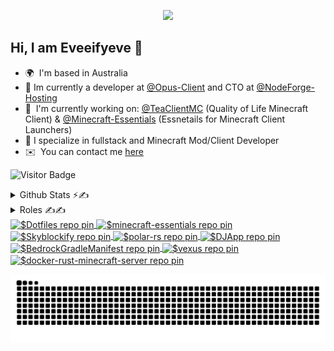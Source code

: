 
<p align="center">
    <a href="https://github.com/LelouchFR/skill-icons">
        <img src="https://go-skill-icons.vercel.app/api/icons?i=ts,js,html,css,sass,astro,svelte,swift,go,cpp,asm,react,kotlin,lua,rust,zig,vue,java,svg,nix,gleam,python,bash,dart,maven,gradle,bootstrap,godot,nextjs,supabase,replit,tailwind,tauri,electron,vercel,vite,webpack,prisma,gatsby,nginx,nodejs,cmake,githubactions,flutter,jquery,angular,solidjs,bun,discordjs,mongodb,sqlite,postgresql,surrealdb,vim,neovim,idea,vscode,docker,postman,github,gimp,pr,davinci,arcbrowser,zen,firefox,chrome&perline=13" />
    </a>
</p>
    

Hi, I am Eveeifyeve 👋
-------------------------
*   🌍  I'm based in Australia
*   🔭  Im currently a developer at [@Opus-Client](https://github.com/Opus-Client) and CTO at [@NodeForge-Hosting](https://github.com/NodeForge-Hosting)
*   🚀  I'm currently working on: [@TeaClientMC](https://github.com/TeaClientMC) (Quality of Life Minecraft Client) & [@Minecraft-Essentials](https://github.com/Minecraft-Essentials) (Essnetails for Minecraft Client Launchers)
*   🌟  I specialize in fullstack and Minecraft Mod/Client Developer
*   ✉️  You can contact me [here](https://eveeifyeve.pages.dev/contact)

![Visitor Badge](https://visitor-badge.laobi.icu/badge?page_id=eveeifyeve.eveeifyeve&left_color=royalblue&right_color=mediumpurple&left_text=People%20Visited:)


<details>
    <summary>Github Stats ⚡️✍️</summary>
    
<img src="https://github-readme-stats.vercel.app/api?username=eveeifyeve&bg_color=30,34e8ff,9e26ff&title_color=000&text_color=fff" height="150" alt="stats graph"/>
<img src="https://github-readme-stats.vercel.app/api/top-langs?username=eveeifyeve&locale=en&hide_title=false&layout=compact&card_width=320&langs_count=5&bg_color=30,34e8ff,9e26ff&hide_border=false&order=2&title_color=000&text_color=fff" height="150" alt="languages graph"  />
    
</details>

<details>
    <summary>Roles ✍️✍️</summary>
    
### Major Projects/Company’s
- TeaClient: CEO/Founder,
- OpusClient: Developer (2023-2024),

### Non-Major Projects/Company's
- DuvanMC: Manager of Development (2024),
- Nodeforge: Developer,

### Opensource Projects: 
- Evolutify: CEO,
- Cordevall: CEO,
- Minecraft-essentials: Owner


    
</details>




<a href="https://github.com/Eveeifyeve/Dotfiles">
    <img height="150em" width="412em" align="center" src="https://github-readme-stats.vercel.app/api/pin/?username=Eveeifyeve&repo=Dotfiles&langs_count=5&bg_color=30,34e8ff,9e26ff&hide_border=false&order=2&title_color=000&text_color=fff" alt="$Dotfiles repo pin" />
</a>
<a href="https://github.com/Minecraft-Essentials/minecraft-essentials">
    <img height="150em" width="412em" align="center" src="https://github-readme-stats.vercel.app/api/pin/?username=Minecraft-Essentials&repo=minecraft-essentials&langs_count=5&bg_color=30,34e8ff,9e26ff&hide_border=false&order=2&title_color=000&text_color=fff" alt="$minecraft-essentials repo pin" />
</a>
<a href="https://github.com/DigitalBrewStudios/Skyblockify">
    <img height="150em" width="412em" align="center" src="https://github-readme-stats.vercel.app/api/pin/?username=DigitalBrewStudios&repo=Skyblockify&langs_count=5&bg_color=30,34e8ff,9e26ff&hide_border=false&order=2&title_color=000&text_color=fff" alt="$Skyblockify repo pin" />
</a>
<a href="https://github.com/DigitalBrewStudios/polar-rs">
    <img height="150em" width="412em" align="center" src="https://github-readme-stats.vercel.app/api/pin/?username=DigitalBrewStudios&repo=polar-rs&langs_count=5&bg_color=30,34e8ff,9e26ff&hide_border=false&order=2&title_color=000&text_color=fff" alt="$polar-rs repo pin" />
</a>
<a href="https://github.com/Eveeifyeve/DJApp">
    <img height="150em" width="412em" align="center" src="https://github-readme-stats.vercel.app/api/pin/?username=Eveeifyeve&repo=DJApp&langs_count=5&bg_color=30,34e8ff,9e26ff&hide_border=false&order=2&title_color=000&text_color=fff" alt="$DJApp repo pin" />
</a>
<a href="https://github.com/Eveeifyeve/BedrockGradleManifest">
    <img height="150em" width="412em" align="center" src="https://github-readme-stats.vercel.app/api/pin/?username=Eveeifyeve&repo=BedrockGradleManifest&langs_count=5&bg_color=30,34e8ff,9e26ff&hide_border=false&order=2&title_color=000&text_color=fff" alt="$BedrockGradleManifest repo pin" />
</a>
<a href="https://github.com/Eveeifyeve/vexus">
    <img height="150em" width="412em" align="center" src="https://github-readme-stats.vercel.app/api/pin/?username=Eveeifyeve&repo=vexus&langs_count=5&bg_color=30,34e8ff,9e26ff&hide_border=false&order=2&title_color=000&text_color=fff" alt="$vexus repo pin" />
</a>
<a href="https://github.com/Eveeifyeve/docker-rust-minecraft-server">
    <img height="150em" width="412em" align="center" src="https://github-readme-stats.vercel.app/api/pin/?username=Eveeifyeve&repo=docker-rust-minecraft-server&langs_count=5&bg_color=30,34e8ff,9e26ff&hide_border=false&order=2&title_color=000&text_color=fff" alt="$docker-rust-minecraft-server repo pin" />
</a>
    

![Snake](https://raw.githubusercontent.com/eveeifyeve/eveeifyeve/output/snake.svg)
